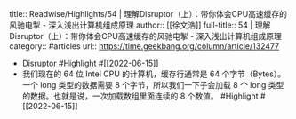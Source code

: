 title:: Readwise/Highlights/54 | 理解Disruptor（上）：带你体会CPU高速缓存的风驰电掣 - 深入浅出计算机组成原理
author:: [[徐文浩]]
full-title:: 54 | 理解Disruptor（上）：带你体会CPU高速缓存的风驰电掣 - 深入浅出计算机组成原理
category:: #articles
url:: https://time.geekbang.org/column/article/132477

- Disruptor #Highlight #[[2022-06-15]]
- 我们现在的 64 位 Intel CPU 的计算机，缓存行通常是 64 个字节（Bytes）。一个 long 类型的数据需要 8 个字节，所以我们一下子会加载 8 个 long 类型的数据。也就是说，一次加载数组里面连续的 8 个数值。 #Highlight #[[2022-06-15]]